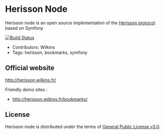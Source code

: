 Herisson Node
=============

Herisson node is an open source implementation of the [Herisson protocol](http://herisson.wilkins.fr/) based on Symfony

[![Build Status](https://travis-ci.org/Herisson-Protocol/herisson-node.svg?branch=main)](https://travis-ci.org/Herisson-Protocol/herisson-node)


* Contributors: Wilkins
* Tags: herisson, bookmarks, symfony



Official website
---------
http://herisson.wilkins.fr/

Friendly demo sites :
* http://herisson.wilkins.fr/bookmarks/


License
-------
Herisson node is distributed under the terms of [General Public License v3.0](http://www.gnu.org/licenses/quick-guide-gplv3.en.html).



